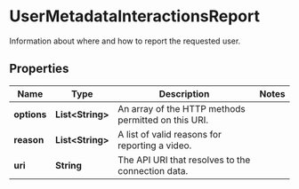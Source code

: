 

# UserMetadataInteractionsReport

Information about where and how to report the requested user.

## Properties

| Name | Type | Description | Notes |
|------------ | ------------- | ------------- | -------------|
|**options** | **List&lt;String&gt;** | An array of the HTTP methods permitted on this URI. |  |
|**reason** | **List&lt;String&gt;** | A list of valid reasons for reporting a video. |  |
|**uri** | **String** | The API URI that resolves to the connection data. |  |



